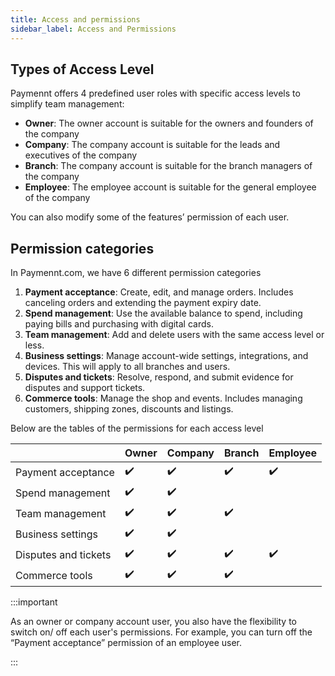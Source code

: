 ```yaml
---
title: Access and permissions
sidebar_label: Access and Permissions
---
```


## Types of Access Level

Paymennt offers 4 predefined user roles with specific access levels to simplify team management:

- **Owner**: The owner account is suitable for the owners and founders of the company
- **Company**: The company account is suitable for the leads and executives of the company
- **Branch**: The company account is suitable for the branch managers of the company
- **Employee**: The employee account is suitable for the general employee of the company

You can also modify some of the features’ permission of each user.

## Permission categories

In Paymennt.com, we have 6 different permission categories

1. **Payment acceptance**:
    Create, edit, and manage orders. Includes canceling orders and extending the payment expiry date.
2. **Spend management**:
    Use the available balance to spend, including paying bills and purchasing with digital cards.
3. **Team management**:
    Add and delete users with the same access level or less.
4. **Business settings**:
    Manage account-wide settings, integrations, and devices. This will apply to all branches and users.
5. **Disputes and tickets**:
    Resolve, respond, and submit evidence for disputes and support tickets.
6. **Commerce tools**:
    Manage the shop and events. Includes managing customers, shipping zones, discounts and listings.

Below are the tables of the permissions for each access level

|                       | Owner | Company | Branch | Employee |
|-----------------------|-------|---------|--------|----------|
| Payment acceptance    |:heavy_check_mark:|:heavy_check_mark:|:heavy_check_mark:|:heavy_check_mark:|
| Spend management      |:heavy_check_mark:|:heavy_check_mark:| | |
| Team management       |:heavy_check_mark:|:heavy_check_mark:|:heavy_check_mark:| |
| Business settings     |:heavy_check_mark:|:heavy_check_mark:| | |
| Disputes and tickets  |:heavy_check_mark:|:heavy_check_mark:|:heavy_check_mark:|:heavy_check_mark:|
| Commerce tools        |:heavy_check_mark:|:heavy_check_mark:|:heavy_check_mark:| |

:::important

As an owner or company account user, you also have the flexibility to switch on/ off each user's permissions. For example, you can turn off the “Payment acceptance” permission of an employee user.

:::
